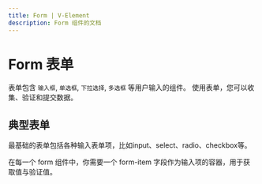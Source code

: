 ```yaml
---
title: Form | V-Element
description: Form 组件的文档
---
```


# Form 表单

表单包含 `输入框`, `单选框`, `下拉选择`, `多选框` 等用户输入的组件。 
使用表单，您可以收集、验证和提交数据。

## 典型表单

最基础的表单包括各种输入表单项，比如input、select、radio、checkbox等。

在每一个 form 组件中，你需要一个 form-item 字段作为输入项的容器，用于获取值与验证值。

<preview path="../demo/Form/Basic.vue" title="典型表单" description="Form 典型表单"></preview>